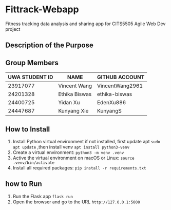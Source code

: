 # Fittrack-Webapp

Fitness tracking data analysis and sharing app for CITS5505 Agile Web Dev project

## Description of the Purpose

## Group Members

| UWA STUDENT ID | NAME         | GITHUB ACCOUNT  |
| -------------- | ------------ | --------------- |
| 23917077       | Vincent Wang | VincentWang2961 |
| 24201328       | Ethika Biswas| ethika-biswas   |
| 24400725       | Yidan Xu     | EdenXu886       |
| 24447687       | Kunyang Xie  | KunyangS        |

## How to Install

1. Install Python virtual environment if not installed, first update apt `sudo apt update` ,then install venv `apt install python3-venv`
2. Create a virtual environment: `python3 -m venv .venv`
3. Active the virtual environment on macOS or Linux: `source .venv/bin/activate`
4. Install all required packages: `pip install -r requirements.txt`

## how to Run

1. Run the Flask app `flask run`
2. Open the browser and go to the URL `http://127.0.0.1:5000`

